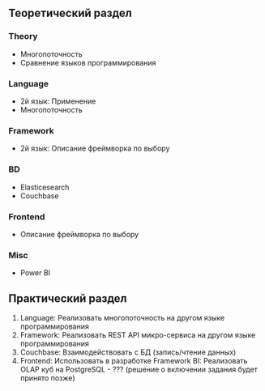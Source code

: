 ## Теоретический раздел
### Theory
* Многопоточность
* Сравнение языков программирования
### Language
* 2й язык: Применение
* Многопоточность
### Framework
* 2й язык: Описание фреймворка по выбору
### BD
* Elasticesearch
* Couchbase
### Frontend
* Описание фреймворка по выбору
### Misc
* Power BI
## Практический раздел
1. Language: Реализовать многопоточность на другом языке программирования
2. Framework: Реализовать REST API микро-сервиса на другом языке программирования
3. Couchbase: Взаимодействовать с БД (запись/чтение данных)
4. Frontend: Использовать в разработке Framework
   BI: Реализовать OLAP куб на PostgreSQL - ??? (решение о включении задания будет принято позже)